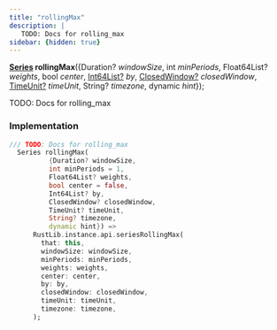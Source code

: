 ```yaml
---
title: "rollingMax"
description: |
   TODO: Docs for rolling_max
sidebar: {hidden: true}
---
```

<span class="dart-code"><strong>[Series] rollingMax</strong>({<span class="nobr">Duration? <i>windowSize</i></span>, <span class="nobr">int <i>minPeriods</i></span>, <span class="nobr">Float64List? <i>weights</i></span>, <span class="nobr">bool <i>center</i></span>, <span class="nobr">[Int64List?] <i>by</i></span>, <span class="nobr">[ClosedWindow?] <i>closedWindow</i></span>, <span class="nobr">[TimeUnit?] <i>timeUnit</i></span>, <span class="nobr">String? <i>timezone</i></span>, <span class="nobr">dynamic <i>hint</i></span>});</span>

 TODO: Docs for rolling_max
### Implementation
```dart
/// TODO: Docs for rolling_max
  Series rollingMax(
          {Duration? windowSize,
          int minPeriods = 1,
          Float64List? weights,
          bool center = false,
          Int64List? by,
          ClosedWindow? closedWindow,
          TimeUnit? timeUnit,
          String? timezone,
          dynamic hint}) =>
      RustLib.instance.api.seriesRollingMax(
        that: this,
        windowSize: windowSize,
        minPeriods: minPeriods,
        weights: weights,
        center: center,
        by: by,
        closedWindow: closedWindow,
        timeUnit: timeUnit,
        timezone: timezone,
      );
```

[Series]: /reference/classes/series
[Int64List?]: /reference/classes/int64list
[ClosedWindow?]: /reference/enums/closedwindow
[TimeUnit?]: /reference/enums/timeunit